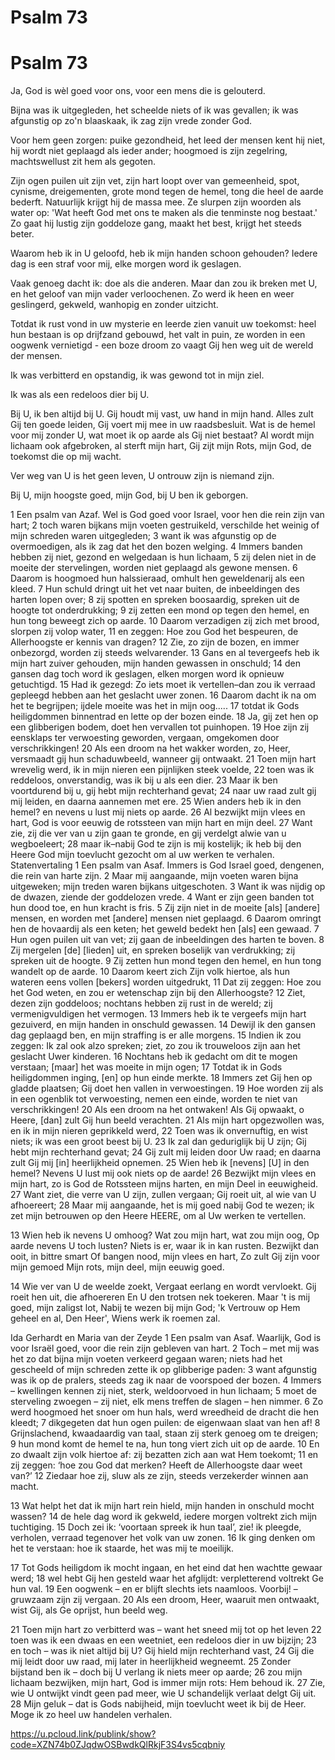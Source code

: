 # Psalm 73
 # Psalm 73
Ja, God is wèl
goed voor ons,
voor een mens
die is gelouterd.

Bijna was ik
uitgegleden,
het scheelde niets
of ik was gevallen;
ik was afgunstig
op zo'n blaaskaak,
ik zag zijn vrede
zonder God.

Voor hem geen zorgen:
puike gezondheid,
het leed der mensen
kent hij niet,
hij wordt niet geplaagd
als ieder ander;
hoogmoed is zijn
zegelring,
machtswellust
zit hem als gegoten.

Zijn ogen puilen
uit zijn vet,
zijn hart loopt over
van gemeenheid,
spot, cynisme,
dreigementen,
grote mond
tegen de hemel,
tong die heel de
aarde bederft.
Natuurlijk krijgt hij
de massa mee.
Ze slurpen zijn woorden
als water op:
'Wat heeft God
met ons te maken
als die tenminste
nog bestaat.'
Zo gaat hij lustig
zijn goddeloze gang,
maakt het best,
krijgt het steeds beter.

Waarom heb ik
in U geloofd,
heb ik mijn handen
schoon gehouden?
Iedere dag is
een straf voor mij,
elke morgen
word ik geslagen.

Vaak genoeg dacht ik:
doe als die anderen.
Maar dan zou ik
breken met U,
en het geloof van mijn
vader verloochenen.
Zo werd ik heen
en weer geslingerd,
gekweld, wanhopig
en zonder uitzicht.

Totdat ik rust vond
in uw mysterie
en leerde zien
vanuit uw toekomst:
heel hun bestaan
is op drijfzand gebouwd,
het valt in puin,
ze worden in een
oogwenk vernietigd -
een boze droom
zo vaagt Gij hen weg
uit de wereld der mensen.

Ik was verbitterd
en opstandig,
ik was gewond
tot in mijn ziel.

Ik was als een redeloos
dier bij U.

Bij U, ik ben
altijd bij U.
Gij houdt mij vast,
uw hand in mijn hand.
Alles zult Gij
ten goede leiden,
Gij voert mij mee
in uw raadsbesluit.
Wat is de hemel
voor mij zonder U,
wat moet ik op aarde
als Gij niet bestaat?
Al wordt mijn lichaam
ook afgebroken,
al sterft mijn hart,
Gij zijt mijn Rots,
mijn God, de toekomst
die op mij wacht.

Ver weg van U
is het geen leven,
U ontrouw zijn
is niemand zijn.

Bij U, mijn hoogste
goed, mijn God,
bij U ben ik
geborgen.

1 Een psalm van Azaf. Wel is God goed voor Israel, voor hen die rein zijn van hart;
2 toch waren bijkans mijn voeten gestruikeld, verschilde het weinig of mijn schreden waren uitgegleden;
3 want ik was afgunstig op de overmoedigen, als ik zag dat het den bozen welging.
4 Immers banden hebben zij niet, gezond en welgedaan is hun lichaam,
5 zij delen niet in de moeite der stervelingen, worden niet geplaagd als gewone mensen.
6 Daarom is hoogmoed hun halssieraad, omhult hen geweldenarij als een kleed.
7 Hun schuld dringt uit het vet naar buiten, de inbeeldingen des harten lopen over;
8 zij spotten en spreken boosaardig, spreken uit de hoogte tot onderdrukking;
9 zij zetten een mond op tegen den hemel, en hun tong beweegt zich op aarde.
10 Daarom verzadigen zij zich met brood, slorpen zij volop water,
11 en zeggen: Hoe zou God het bespeuren, de Allerhoogste er kennis van dragen?
12 Zie, zo zijn de bozen, en immer onbezorgd, worden zij steeds welvarender.
13 Gans en al tevergeefs heb ik mijn hart zuiver gehouden, mijn handen gewassen in onschuld;
14 den gansen dag toch word ik geslagen, elken morgen word ik opnieuw getuchtigd.
15 Had ik gezegd: Zo iets moet ik vertellen–dan zou ik verraad gepleegd hebben aan het geslacht uwer zonen.
16 Daarom dacht ik na om het te begrijpen; ijdele moeite was het in mijn oog.....
17 totdat ik Gods heiligdommen binnentrad en lette op der bozen einde.
18 Ja, gij zet hen op een glibberigen bodem, doet hen vervallen tot puinhopen.
19 Hoe zijn zij eensklaps ter verwoesting geworden, vergaan, omgekomen door verschrikkingen!
20 Als een droom na het wakker worden, zo, Heer, versmaadt gij hun schaduwbeeld, wanneer gij ontwaakt.
21 Toen mijn hart wrevelig werd, ik in mijn nieren een pijnlijken steek voelde,
22 toen was ik reddeloos, onverstandig, was ik bij u als een dier.
23 Maar ik ben voortdurend bij u, gij hebt mijn rechterhand gevat;
24 naar uw raad zult gij mij leiden, en daarna aannemen met ere.
25 Wien anders heb ik in den hemel? en nevens u lust mij niets op aarde.
26 Al bezwijkt mijn vlees en hart, God is voor eeuwig de rotssteen van mijn hart en mijn deel.
27 Want zie, zij die ver van u zijn gaan te gronde, en gij verdelgt alwie van u wegboeleert;
28 maar ik–nabij God te zijn is mij kostelijk; ik heb bij den Heere God mijn toevlucht gezocht om al uw werken te verhalen.
​
Statenvertaling
1 Een psalm van Asaf. Immers is God Israel goed, dengenen, die rein van harte zijn.
2 Maar mij aangaande, mijn voeten waren bijna uitgeweken; mijn treden waren bijkans uitgeschoten.
3 Want ik was nijdig op de dwazen, ziende der goddelozen vrede.
4 Want er zijn geen banden tot hun dood toe, en hun kracht is fris.
5 Zij zijn niet in de moeite [als] [andere] mensen, en worden met [andere] mensen niet geplaagd.
6 Daarom omringt hen de hovaardij als een keten; het geweld bedekt hen [als] een gewaad.
7 Hun ogen puilen uit van vet; zij gaan de inbeeldingen des harten te boven.
8 Zij mergelen [de] [lieden] uit, en spreken boselijk van verdrukking; zij spreken uit de hoogte.
9 Zij zetten hun mond tegen den hemel, en hun tong wandelt op de aarde.
10 Daarom keert zich Zijn volk hiertoe, als hun wateren eens vollen [bekers] worden uitgedrukt,
11 Dat zij zeggen: Hoe zou het God weten, en zou er wetenschap zijn bij den Allerhoogste?
12 Ziet, dezen zijn goddeloos; nochtans hebben zij rust in de wereld; zij vermenigvuldigen het vermogen.
13 Immers heb ik te vergeefs mijn hart gezuiverd, en mijn handen in onschuld gewassen.
14 Dewijl ik den gansen dag geplaagd ben, en mijn straffing is er alle morgens.
15 Indien ik zou zeggen: Ik zal ook alzo spreken; ziet, zo zou ik trouweloos zijn aan het geslacht Uwer kinderen.
16 Nochtans heb ik gedacht om dit te mogen verstaan; [maar] het was moeite in mijn ogen;
17 Totdat ik in Gods heiligdommen inging, [en] op hun einde merkte.
18 Immers zet Gij hen op gladde plaatsen; Gij doet hen vallen in verwoestingen.
19 Hoe worden zij als in een ogenblik tot verwoesting, nemen een einde, worden te niet van verschrikkingen!
20 Als een droom na het ontwaken! Als Gij opwaakt, o Heere, [dan] zult Gij hun beeld verachten.
21 Als mijn hart opgezwollen was, en ik in mijn nieren geprikkeld werd,
22 Toen was ik onvernuftig, en wist niets; ik was een groot beest bij U.
23 Ik zal dan geduriglijk bij U zijn; Gij hebt mijn rechterhand gevat;
24 Gij zult mij leiden door Uw raad; en daarna zult Gij mij [in] heerlijkheid opnemen.
25 Wien heb ik [nevens] [U] in den hemel? Nevens U lust mij ook niets op de aarde!
26 Bezwijkt mijn vlees en mijn hart, zo is God de Rotssteen mijns harten, en mijn Deel in eeuwigheid.
27 Want ziet, die verre van U zijn, zullen vergaan; Gij roeit uit, al wie van U afhoereert;
28 Maar mij aangaande, het is mij goed nabij God te wezen; ik zet mijn betrouwen op den Heere HEERE, om al Uw werken te vertellen.

13
Wien heb ik nevens U omhoog?
Wat zou mijn hart, wat zou mijn oog,
Op aarde nevens U toch lusten?
Niets is er, waar ik in kan rusten.
Bezwijkt dan ooit, in bittre smart
Of bangen nood, mijn vlees en hart,
Zo zult Gij zijn voor mijn gemoed
Mijn rots, mijn deel, mijn eeuwig goed.

14
Wie ver van U de weelde zoekt,
Vergaat eerlang en wordt vervloekt.
Gij roeit hen uit, die afhoereren
En U den trotsen nek toekeren.
Maar 't is mij goed, mijn zaligst lot,
Nabij te wezen bij mijn God;
'k Vertrouw op Hem geheel en al,
Den Heer', Wiens werk ik roemen zal.

Ida Gerhardt en Maria van der Zeyde
1 Een psalm van Asaf. Waarlijk, God is voor Israël goed, voor die rein zijn gebleven van hart.
2 Toch – met mij was het zo dat bijna mijn voeten verkeerd gegaan waren; niets had het gescheeld of mijn schreden zette ik op glibberige paden:
3 want afgunstig was ik op de pralers, steeds zag ik naar de voorspoed der bozen.
4 Immers – kwellingen kennen zij niet, sterk, weldoorvoed in hun lichaam;
5 moet de sterveling zwoegen – zij niet, elk mens treffen de slagen – hen nimmer.
6 Zo werd hoogmoed het snoer om hun hals, werd wreedheid de dracht die hen kleedt;
7 dikgegeten dat hun ogen puilen: de eigenwaan slaat van hen af!
8 Grijnslachend, kwaadaardig van taal, staan zij sterk genoeg om te dreigen;
9 hun mond komt de hemel te na, hun tong viert zich uit op de aarde.
10 En zo dwaalt zijn volk hiertoe af: zij bezatten zich aan wat Hem toekomt;
11 en zij zeggen: ‘hoe zou God dat merken? Heeft de Allerhoogste daar weet van?’
12 Ziedaar hoe zij, sluw als ze zijn, steeds verzekerder winnen aan macht.

13 Wat helpt het dat ik mijn hart rein hield, mijn handen in onschuld mocht wassen?
14 de hele dag word ik gekweld, iedere morgen voltrekt zich mijn tuchtiging.
15 Doch zei ik: ‘voortaan spreek ik hun taal’, zie! ik pleegde, verholen, verraad tegenover het volk van uw zonen.
16 Ik ging denken om het te verstaan: hoe ik staarde, het was mij te moeilijk.

17 Tot Gods heiligdom ik mocht ingaan, en het eind dat hen wachtte gewaar werd;
18 wel hebt Gij hen gesteld waar het afglijdt: verpletterend voltrekt Ge hun val.
19 Een oogwenk – en er blijft slechts iets naamloos. Voorbij! – gruwzaam zijn zij vergaan.
20 Als een droom, Heer, waaruit men ontwaakt, wist Gij, als Ge oprijst, hun beeld weg.

21 Toen mijn hart zo verbitterd was – want het sneed mij tot op het leven
22 toen was ik een dwaas en een weetniet, een redeloos dier in uw bijzijn;
23 en toch – was ik niet altijd bij U? Gij hield mijn rechterhand vast,
24 Gij die mij leidt door uw raad, mij later in heerlijkheid wegneemt.
25 Zonder bijstand ben ik – doch bij U verlang ik niets meer op aarde;
26 zou mijn lichaam bezwijken, mijn hart, God is immer mijn rots: Hem behoud ik.
27 Zie, wie U ontwijkt vindt geen pad meer, wie U schandelijk verlaat delgt Gij uit.
28 Mijn geluk – dat is Gods nabijheid, mij<mark style="background: #FFF3A3A6;"></mark>n toevlucht weet ik bij de Heer. Moge ik zo heel uw handelen verhalen.

https://u.pcloud.link/publink/show?code=XZN74b0ZJqdwOSBwdkQlRkjF3S4vs5cqbniy